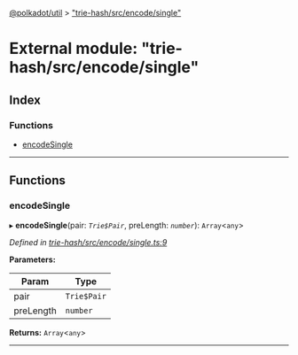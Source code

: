 [@polkadot/util](../README.md) > ["trie-hash/src/encode/single"](../modules/_trie_hash_src_encode_single_.md)

# External module: "trie-hash/src/encode/single"

## Index

### Functions

* [encodeSingle](_trie_hash_src_encode_single_.md#encodesingle)

---

## Functions

<a id="encodesingle"></a>

###  encodeSingle

▸ **encodeSingle**(pair: *`Trie$Pair`*, preLength: *`number`*): `Array`<`any`>

*Defined in [trie-hash/src/encode/single.ts:9](https://github.com/polkadot-js/util/blob/7550b44/packages/trie-hash/src/encode/single.ts#L9)*

**Parameters:**

| Param | Type |
| ------ | ------ |
| pair | `Trie$Pair` |
| preLength | `number` |

**Returns:** `Array`<`any`>

___

